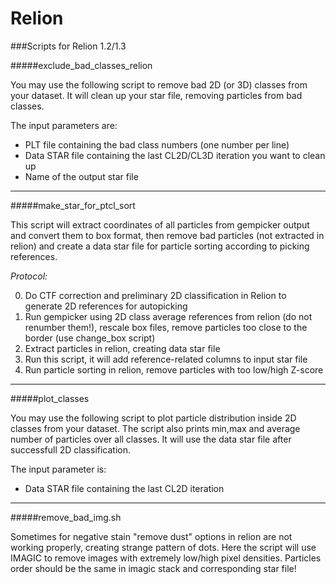 Relion
======

###Scripts for Relion 1.2/1.3

#####exclude_bad_classes_relion

You may use the following script to remove bad 2D (or 3D) classes from your dataset. It will clean up your star file, removing particles from bad classes.

The input parameters are:

* PLT file containing the bad class numbers (one number per line)
* Data STAR file containing the last CL2D/CL3D iteration you want to clean up
* Name of the output star file

---
#####make_star_for_ptcl_sort

This script will extract coordinates of all particles from gempicker output and convert them to box format, then remove bad particles (not extracted in relion) and create a data star file for particle sorting according to picking references.

*Protocol:*

0. Do CTF correction and preliminary 2D classification in Relion to generate 2D references for autopicking
1. Run gempicker using 2D class average references from relion (do not renumber them!), rescale box files, remove particles too close to the border (use change_box script)
2. Extract particles in relion, creating data star file
3. Run this script, it will add reference-related columns to input star file
4. Run particle sorting in relion, remove particles with too low/high Z-score

---
#####plot_classes

You may use the following script to plot particle distribution inside 2D classes from your dataset. The script also prints min,max and average number of particles over all classes. It will use the data star file after successfull 2D classification.

The input parameter is:

* Data STAR file containing the last CL2D iteration

---
#####remove_bad_img.sh

Sometimes for negative stain "remove dust" options in relion are not working properly, creating strange pattern of dots. Here the script will use IMAGIC to remove images with extremely low/high pixel densities. Particles order should be the same in imagic stack and corresponding star file!
